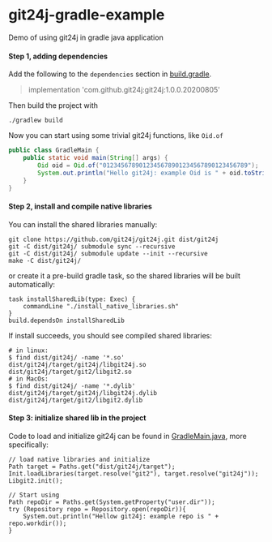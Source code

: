 # git24j-gradle-example
Demo of using git24j in gradle java application

#### Step 1, adding dependencies

Add the following to the `dependencies` section in [build.gradle](build.gradle).

> implementation 'com.github.git24j:git24j:1.0.0.20200805'

Then build the project with 
```
./gradlew build
```

Now you can start using some trivial git24j functions, like `Oid.of`

```java
public class GradleMain {
    public static void main(String[] args) {
        Oid oid = Oid.of("0123456789012345678901234567890123456789");
        System.out.println("Hello git24j: example Oid is " + oid.toString());
    }
}
```
#### Step 2, install and compile native libraries

You can install the shared libraries manually:
```shell script
git clone https://github.com/git24j/git24j.git dist/git24j
git -C dist/git24j/ submodule sync --recursive
git -C dist/git24j/ submodule update --init --recursive
make -C dist/git24j/ 
```

or create it a pre-build gradle task, so the shared libraries will be built automatically:
```
task installSharedLib(type: Exec) {
    commandLine "./install_native_libraries.sh"
}
build.dependsOn installSharedLib
```

If install succeeds, you should see compiled shared libraries:
```
# in linux:
$ find dist/git24j/ -name '*.so'
dist/git24j/target/git24j/libgit24j.so
dist/git24j/target/git2/libgit2.so
# in MacOs:
$ find dist/git24j/ -name '*.dylib'
dist/git24j/target/git24j/libgit24j.dylib
dist/git24j/target/git2/libgit2.dylib
```

#### Step 3: initialize shared lib in the project

Code to load and initialize git24j can be found in [GradleMain.java](src/main/java/com/github/git24j/GradleMain.java), more specifically:

```
// load native libraries and initialize
Path target = Paths.get("dist/git24j/target");
Init.loadLibraries(target.resolve("git2"), target.resolve("git24j"));
Libgit2.init();

// Start using
Path repoDir = Paths.get(System.getProperty("user.dir"));
try (Repository repo = Repository.open(repoDir)){
    System.out.println("Hellow git24j: example repo is " + repo.workdir());
}
```